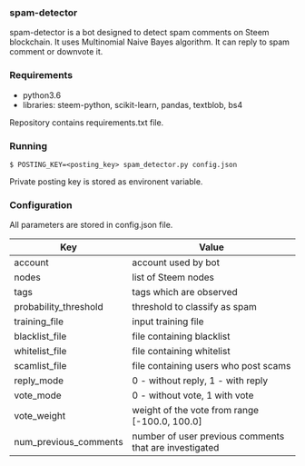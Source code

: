 ### spam-detector

spam-detector is a bot designed to detect spam comments on Steem blockchain. It uses Multinomial Naive Bayes algorithm. It can reply to spam comment or downvote it.

### Requirements
- python3.6
- libraries: steem-python, scikit-learn, pandas, textblob, bs4

Repository contains requirements.txt file.

### Running 

`$ POSTING_KEY=<posting_key> spam_detector.py config.json`

Private posting key is stored as environent variable.

### Configuration

All parameters are stored in config.json file.

Key | Value
-|-
account | account used by bot
nodes | list of Steem nodes
tags | tags which are observed
probability_threshold | threshold to classify as spam
training_file | input training file
blacklist_file | file containing blacklist
whitelist_file | file containing whitelist
scamlist_file | file containing users who post scams
reply_mode | 0 - without reply, 1 - with reply
vote_mode | 0 - without vote, 1 with vote
vote_weight | weight of the vote from range [-100.0, 100.0]
num_previous_comments | number of user previous comments that are investigated
